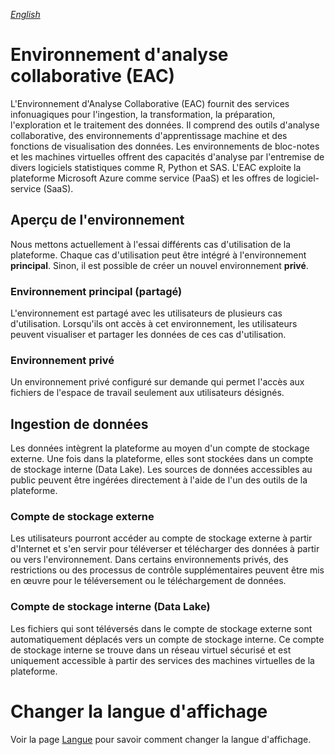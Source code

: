 _[English](../../en)_
# Environnement d'analyse collaborative (EAC)

L'Environnement d'Analyse Collaborative (EAC) fournit des services infonuagiques pour l'ingestion, la transformation, la préparation, l'exploration et le traitement des données. Il comprend des outils d'analyse collaborative, des environnements d'apprentissage machine et des fonctions de visualisation des données. Les environnements de bloc-notes et les machines virtuelles offrent des capacités d'analyse par l'entremise de divers logiciels statistiques comme R, Python et SAS. L'EAC exploite la plateforme Microsoft Azure comme service (PaaS) et les offres de logiciel-service (SaaS).

## Aperçu de l'environnement

Nous mettons actuellement à l'essai différents cas d'utilisation de la plateforme. Chaque cas d'utilisation peut être intégré à l'environnement **principal**. Sinon, il est possible de créer un nouvel environnement **privé**.

### Environnement principal (partagé)

L'environnement est partagé avec les utilisateurs de plusieurs cas d'utilisation. Lorsqu'ils ont accès à cet environnement, les utilisateurs peuvent visualiser et partager les données de ces cas d'utilisation.

### Environnement privé

Un environnement privé configuré sur demande qui permet l'accès aux fichiers de l'espace de travail seulement aux utilisateurs désignés.

## Ingestion de données

Les données intègrent la plateforme au moyen d'un compte de stockage externe. Une fois dans la plateforme, elles sont stockées dans un compte de stockage interne (Data Lake). Les sources de données accessibles au public peuvent être ingérées directement à l'aide de l'un des outils de
la plateforme.

### Compte de stockage externe

Les utilisateurs pourront accéder au compte de stockage externe à partir d'Internet et s'en servir pour téléverser et télécharger des données à partir ou vers l'environnement. Dans certains environnements privés, des restrictions ou des processus de contrôle supplémentaires peuvent être mis en œuvre pour le téléversement ou le téléchargement de données.

### Compte de stockage interne (Data Lake)

Les fichiers qui sont téléversés dans le compte de stockage externe sont automatiquement déplacés vers un compte de stockage interne. Ce compte de stockage interne se trouve dans un réseau virtuel sécurisé et est uniquement accessible à partir des services des machines virtuelles de la plateforme.

# Changer la langue d'affichage
Voir la page [Langue](Langue.md) pour savoir comment changer la langue d'affichage.
